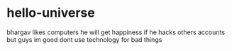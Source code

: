 # hello-universe
bhargav likes computers 
he will get happiness if he hacks others accounts 
but guys im good dont use technology for bad things
